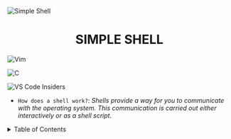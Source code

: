 ![Simple Shell](https://github.com/jacobleon2117/holbertonschool-simple_shell/assets/143765559/61dfd351-92a0-4d12-ae91-2d3aebe462cb)

<h1 align="center">SIMPLE SHELL</h1>

![Vim](https://img.shields.io/badge/VIM-%2311AB00.svg?style=for-the-badge&logo=vim&logoColor=white)

![C](https://img.shields.io/badge/c-%2300599C.svg?style=for-the-badge&logo=c&logoColor=white)

![VS Code Insiders](https://img.shields.io/badge/VS%20Code%20Insiders-35b393.svg?style=for-the-badge&logo=visual-studio-code&logoColor=white)
  
- `How does a shell work?`: <i>Shells provide a way for you to communicate with the operating system. This communication is carried out either interactively or as a shell script.</i>
             
<details><summary>Table of Contents</summary>
  
- `Introduction`: <i>An introduction to the simple shell</i></details>

